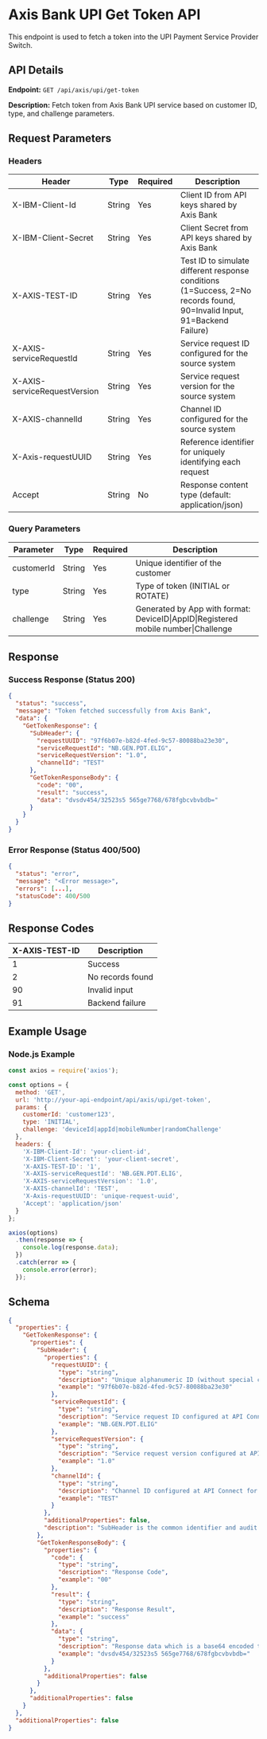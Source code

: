 # Axis Bank UPI Get Token API

This endpoint is used to fetch a token into the UPI Payment Service Provider Switch.

## API Details

**Endpoint:** `GET /api/axis/upi/get-token`

**Description:** Fetch token from Axis Bank UPI service based on customer ID, type, and challenge parameters.

## Request Parameters

### Headers

| Header | Type | Required | Description |
|--------|------|----------|-------------|
| X-IBM-Client-Id | String | Yes | Client ID from API keys shared by Axis Bank |
| X-IBM-Client-Secret | String | Yes | Client Secret from API keys shared by Axis Bank |
| X-AXIS-TEST-ID | String | Yes | Test ID to simulate different response conditions (1=Success, 2=No records found, 90=Invalid Input, 91=Backend Failure) |
| X-AXIS-serviceRequestId | String | Yes | Service request ID configured for the source system |
| X-AXIS-serviceRequestVersion | String | Yes | Service request version for the source system |
| X-AXIS-channelId | String | Yes | Channel ID configured for the source system |
| X-Axis-requestUUID | String | Yes | Reference identifier for uniquely identifying each request |
| Accept | String | No | Response content type (default: application/json) |

### Query Parameters

| Parameter | Type | Required | Description |
|-----------|------|----------|-------------|
| customerId | String | Yes | Unique identifier of the customer |
| type | String | Yes | Type of token (INITIAL or ROTATE) |
| challenge | String | Yes | Generated by App with format: DeviceID\|AppID\|Registered mobile number\|Challenge |

## Response

### Success Response (Status 200)

```json
{
  "status": "success",
  "message": "Token fetched successfully from Axis Bank",
  "data": {
    "GetTokenResponse": {
      "SubHeader": {
        "requestUUID": "97f6b07e-b82d-4fed-9c57-80088ba23e30",
        "serviceRequestId": "NB.GEN.PDT.ELIG",
        "serviceRequestVersion": "1.0",
        "channelId": "TEST"
      },
      "GetTokenResponseBody": {
        "code": "00",
        "result": "success",
        "data": "dvsdv454/32523s5 565ge7768/678fgbcvbvbdb="
      }
    }
  }
}
```

### Error Response (Status 400/500)

```json
{
  "status": "error",
  "message": "<Error message>",
  "errors": [...],
  "statusCode": 400/500
}
```

## Response Codes

| X-AXIS-TEST-ID | Description |
|----------------|-------------|
| 1 | Success |
| 2 | No records found |
| 90 | Invalid input |
| 91 | Backend failure |

## Example Usage

### Node.js Example

```javascript
const axios = require('axios');

const options = {
  method: 'GET',
  url: 'http://your-api-endpoint/api/axis/upi/get-token',
  params: {
    customerId: 'customer123',
    type: 'INITIAL',
    challenge: 'deviceId|appId|mobileNumber|randomChallenge'
  },
  headers: {
    'X-IBM-Client-Id': 'your-client-id',
    'X-IBM-Client-Secret': 'your-client-secret',
    'X-AXIS-TEST-ID': '1',
    'X-AXIS-serviceRequestId': 'NB.GEN.PDT.ELIG',
    'X-AXIS-serviceRequestVersion': '1.0',
    'X-AXIS-channelId': 'TEST',
    'X-Axis-requestUUID': 'unique-request-uuid',
    'Accept': 'application/json'
  }
};

axios(options)
  .then(response => {
    console.log(response.data);
  })
  .catch(error => {
    console.error(error);
  });
```

## Schema

```json
{
  "properties": {
    "GetTokenResponse": {
      "properties": {
        "SubHeader": {
          "properties": {
            "requestUUID": {
              "type": "string",
              "description": "Unique alphanumeric ID (without special characters) from the source system",
              "example": "97f6b07e-b82d-4fed-9c57-80088ba23e30"
            },
            "serviceRequestId": {
              "type": "string",
              "description": "Service request ID configured at API Connect for the source system.",
              "example": "NB.GEN.PDT.ELIG"
            },
            "serviceRequestVersion": {
              "type": "string",
              "description": "Service request version configured at API Connect for the source system.",
              "example": "1.0"
            },
            "channelId": {
              "type": "string",
              "description": "Channel ID configured at API Connect for the source system.",
              "example": "TEST"
            }
          },
          "additionalProperties": false,
          "description": "SubHeader is the common identifier and audit parameter used for all the services built in API Connect."
        },
        "GetTokenResponseBody": {
          "properties": {
            "code": {
              "type": "string",
              "description": "Response Code",
              "example": "00"
            },
            "result": {
              "type": "string",
              "description": "Response Result",
              "example": "success"
            },
            "data": {
              "type": "string",
              "description": "Response data which is a base64 encoded token string",
              "example": "dvsdv454/32523s5 565ge7768/678fgbcvbvbdb="
            }
          },
          "additionalProperties": false
        }
      },
      "additionalProperties": false
    }
  },
  "additionalProperties": false
}
``` 